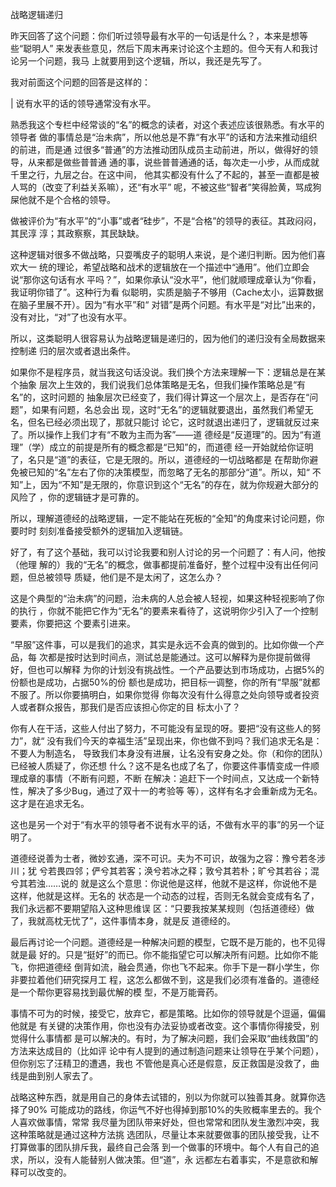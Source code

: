     
战略逻辑递归

昨天回答了这个问题：你们听过领导最有水平的一句话是什么？，本来是想等些“聪明人”
来发表些意见，然后下周末再来讨论这个主题的。但今天有人和我讨论另一个问题，我马
上就要用到这个逻辑，所以，我还是先写了。

我对前面这个问题的回答是这样的：

  | 说有水平的话的领导通常没有水平。

熟悉我这个专栏中经常谈的“名”的概念的读者，对这个表述应该很熟悉。有水平的领导者
做的事情总是“治未病”，所以他总是不靠“有水平”的话和方法来推动组织的前进，而是通
过很多“普通”的方法推动团队成员主动前进，所以，做得好的领导，从来都是做些普普通
通的事，说些普普通通的话，每次走一小步，从而成就千里之行，九层之台。在这中间，
他其实都没有什么了不起的，甚至一直都是被人骂的（改变了利益关系嘛），还“有水平”
呢，不被这些“智者”笑得脸黄，骂成狗屎他就不是个合格的领导。

做被评价为“有水平”的“小事”或者“硅步”，不是“合格”的领导的表征。其政闷闷，其民淳
淳；其政察察，其民缺缺。

这种逻辑对很多不做战略，只耍嘴皮子的聪明人来说，是个递归判断。因为他们喜欢大一
统的理论，希望战略和战术的逻辑放在一个描述中“通用”。他们立即会说“那你这句话有水
平吗？”，如果你承认“没水平”，他们就顺理成章认为“你看，我证明你错了”。这种行为看
似聪明，实质是脑子不够用（Cache太小，运算数据在脑子里展不开）。因为“有水平”和“
对错”是两个问题。有水平是“对比”出来的，没有对比，“对”了也没有水平。

所以，这类聪明人很容易认为战略逻辑是递归的，因为他们的递归没有全局数据来控制递
归的层次或者退出条件。

如果你不是程序员，就当我这句话没说。我们换个方法来理解一下：逻辑总是在某个抽象
层次上生效的，我们说我们总体策略是无名，但我们操作策略总是“有名”的，这时问题的
抽象层次已经变了，我们得计算这一个层次上，是否存在“问题”，如果有问题，名总会出
现，这时“无名”的逻辑就要退出，虽然我们希望无名，但名已经必须出现了，那就只能讨
论它，这时就退出递归了，逻辑就反过来了。所以操作上我们才有“不敢为主而为客”——道
德经是“反道理”的。因为“有道理”（学）成立的前提是所有的概念都是“已知”的，而道德
经一开始就给你证明了，名只是“道”的表征，它是无限的。所以，道德经的一切战略都是
在帮助你避免被已知的“名”左右了你的决策模型，而忽略了无名的那部分“道”。所以，知“
不知”上，因为“不知”是无限的，你意识到这个“无名”的存在，就为你规避大部分的风险了
，你的逻辑链才是可靠的。

所以，理解道德经的战略逻辑，一定不能站在死板的“全知”的角度来讨论问题，你要时时
刻刻准备接受额外的逻辑加入逻辑链。

好了，有了这个基础，我可以讨论我要和别人讨论的另一个问题了：有人问，他按（他理
解的）我的“无名”的概念，做事都提前准备好，整个过程中没有出任何问题，但总被领导
质疑，他们是不是太闲了，这怎么办？

这是个典型的“治未病”的问题，治未病的人总会被人轻视，如果这种轻视影响了你的执行
，你就不能把它作为“无名”的要素来看待了，这说明你少引入了一个控制要素，你要把这
个要素引进来。

“早服”这件事，可以是我们的追求，其实是永远不会真的做到的。比如你做一个产品，每
次都是按时达到时间点，测试总是能通过。这可以解释为是你提前做得好，但也可以解释
为你的计划没有挑战性。一个产品要达到市场成功，占据5%的份额也是成功，占据50%的份
额也是成功，把目标一调整，你的所有“早服”就都不服了。所以你要搞明白，如果你觉得
你每次没有什么得意之处向领导或者投资人或者群众报告，那我们是否应该担心你定的目
标太小了？

你有人在干活，这些人付出了努力，不可能没有呈现的呀。要把“没有这些人的努力”，就“
没有我们今天的幸福生活”呈现出来，你也做不到吗？我们追求无名是：不要人为制造名，
导致我们本身没有进展，让名没有安身之处。你（和你的团队）已经被人质疑了，你还想
什么？这不是名也成了名了，你要这件事情变成一件顺理成章的事情（不断有问题，不断
在解决：追赶下一个时间点，又达成一个新特性，解决了多少Bug，通过了双十一的考验等
等），这样有名才会重新成为无名。这才是在追求无名。

这也是另一个对于“有水平的领导者不说有水平的话，不做有水平的事”的另一个证明了。

道德经说善为士者，微妙玄通，深不可识。夫为不可识，故强为之容：豫兮若冬涉川；犹
兮若畏四邻；俨兮其若客；涣兮若冰之释；敦兮其若朴；旷兮其若谷；混兮其若浊……说的
就是这么个意思：你说他是这样，他就不是这样，你说他不是这样，他就是这样。无名的
状态是一个动态的过程，否则无名就会变成有名了，我们永远都不要期望陷入这种思维误
区：“只要我按某某规则（包括道德经）做了，我就高枕无忧了”，这件事情本身，就是反
道德经的。

最后再讨论一个问题。道德经是一种解决问题的模型，它既不是万能的，也不见得就是最
好的。只是“挺好”的而已。你不能指望它可以解决所有问题。比如你不能飞，你把道德经
倒背如流，融会贯通，你也飞不起来。你手下是一群小学生，你非要拉着他们研究探月工
程，这怎么都做不到，这是我们必须有准备的。道德经是一个帮你更容易找到最优解的模
型，不是万能膏药。

事情不可为的时候，接受它，放弃它，都是策略。比如你的领导就是个逗逼，偏偏他就是
有关键的决策作用，你也没有办法妥协或者改变。这个事情你得接受，别觉得什么事情都
是可以解决的。有时，为了解决问题，我们会采取“曲线救国”的方法来达成目的（比如评
论中有人提到的通过制造问题来让领导在乎某个问题），但你别忘了汪精卫的遭遇，我也
不管他是真心还是假意，反正救国是没救了，曲线是曲到别人家去了。

战略这种东西，就是用自己的身体去试错的，别以为你就可以独善其身。就算你选择了90%
可能成功的路线，你运气不好也得掉到那10%的失败概率里去的。我个人喜欢做事情，常常
我尽量为团队带来好处，但也常常和团队发生激烈冲突，我这种策略就是通过这种方法挑
选团队，尽量让本来就要做事的团队接受我，让不打算做事的团队排斥我，最终自己会落
到一个做事的环境中。每个人有自己的追求，所以，没有人能替别人做决策。但“道”，永
远都左右着事实，不是意欲和解释可以改变的。
